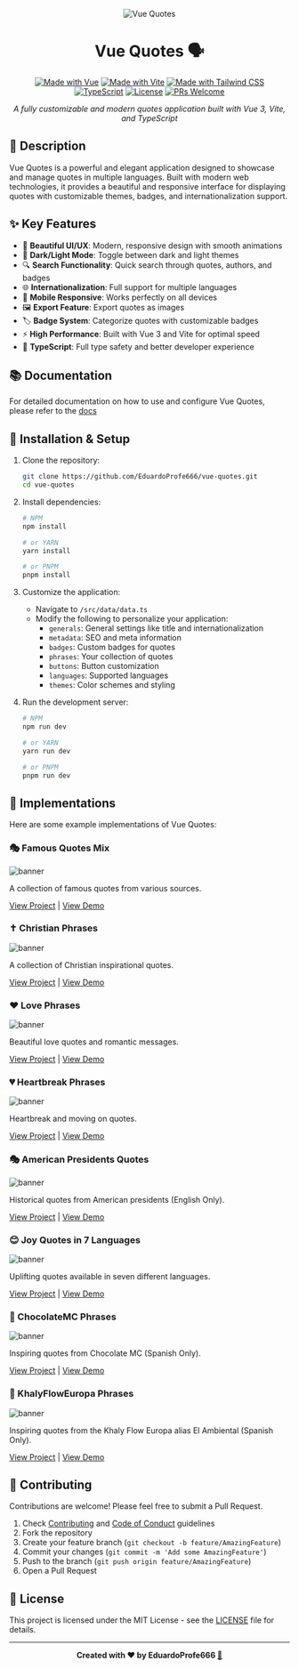 <div align="center">

![Vue Quotes](/public/banner.png)

# Vue Quotes 🗣️

[![Made with Vue][vue-badge]][vue-url]
[![Made with Vite][vite-badge]][vite-url]
[![Made with Tailwind CSS][tailwind-badge]][tailwind-url]
[![TypeScript][ts-badge]][ts-url]
[![License][license-badge]][license-url]
[![PRs Welcome][prs-badge]][prs-url]

_A fully customizable and modern quotes application built with Vue 3, Vite, and TypeScript_

</div>

## 📝 Description

Vue Quotes is a powerful and elegant application designed to showcase and manage quotes in multiple languages. Built with modern web technologies, it provides a beautiful and responsive interface for displaying quotes with customizable themes, badges, and internationalization support.

## ✨ Key Features

- 🎨 **Beautiful UI/UX**: Modern, responsive design with smooth animations
- 🌙 **Dark/Light Mode**: Toggle between dark and light themes
- 🔍 **Search Functionality**: Quick search through quotes, authors, and badges
- 🌐 **Internationalization**: Full support for multiple languages
- 📱 **Mobile Responsive**: Works perfectly on all devices
- 🖼️ **Export Feature**: Export quotes as images
- 🏷️ **Badge System**: Categorize quotes with customizable badges
- ⚡ **High Performance**: Built with Vue 3 and Vite for optimal speed
- 🎯 **TypeScript**: Full type safety and better developer experience

## 📚 Documentation

For detailed documentation on how to use and configure Vue Quotes, please refer to the [docs](https://vue-quotes.onrender.com)

## 🚀 Installation & Setup

1. Clone the repository:
   ```bash
   git clone https://github.com/EduardoProfe666/vue-quotes.git
   cd vue-quotes
   ```

2. Install dependencies:
   ```bash
   # NPM
   npm install
   
   # or YARN
   yarn install
   
   # or PNPM
   pnpm install
   ```

3. Customize the application:
    - Navigate to `/src/data/data.ts`
    - Modify the following to personalize your application:
        - `generals`: General settings like title and internationalization
        - `metadata`: SEO and meta information
        - `badges`: Custom badges for quotes
        - `phrases`: Your collection of quotes
        - `buttons`: Button customization
        - `languages`: Supported languages
        - `themes`: Color schemes and styling

4. Run the development server:
   ```bash
   # NPM
   npm run dev
   
   # or YARN
   yarn run dev
   
   # or PNPM
   pnpm run dev
   ```

## 🌟 Implementations

Here are some example implementations of Vue Quotes:

### 🎭 Famous Quotes Mix

![banner](/public/1.png)

A collection of famous quotes from various sources.

[View Project](https://github.com/EduardoProfe666/famous-quotes-mix) | 
[View Demo](https://famous-quotes-mix.onrender.com)

### ✝️ Christian Phrases

![banner](/public/2.png)

A collection of Christian inspirational quotes.  

[View Project](https://github.com/EduardoProfe666/christian-quotes) |
[View Demo](https://famous-quotes-mix.onrender.com)

### ❤️ Love Phrases

![banner](/public/3.png)

Beautiful love quotes and romantic messages.  

[View Project](https://github.com/EduardoProfe666/love-quotes) |
[View Demo](https://famous-quotes-mix.onrender.com)

### 💔 Heartbreak Phrases

![banner](/public/4.png)

Heartbreak and moving on quotes.  

[View Project](https://github.com/EduardoProfe666/heartbreak-quotes) |
[View Demo](https://famous-quotes-mix.onrender.com)

### 🎭 American Presidents Quotes

![banner](/public/5.png)

Historical quotes from American presidents (English Only).

[View Project](https://github.com/EduardoProfe666/presidents-quotes) |
[View Demo](https://famous-quotes-mix.onrender.com)

### 😊 Joy Quotes in 7 Languages

![banner](/public/6.png)

Uplifting quotes available in seven different languages.  

[View Project](https://github.com/EduardoProfe666/joy-quotes) |
[View Demo](https://famous-quotes-mix.onrender.com)

### 🍫 ChocolateMC Phrases

![banner](/public/7.png)

Inspiring quotes from Chocolate MC (Spanish Only).  

[View Project](https://github.com/EduardoProfe666/chocolate-mc-quotes) |
[View Demo](https://famous-quotes-mix.onrender.com)

### 🤨 KhalyFlowEuropa Phrases

![banner](/public/8.png)

Inspiring quotes from the Khaly Flow Europa alias El Ambiental (Spanish Only).

[View Project](https://github.com/EduardoProfe666/ambiental-quotes) |
[View Demo](https://famous-quotes-mix.onrender.com)

## 🤝 Contributing

Contributions are welcome! Please feel free to submit a Pull Request.

1. Check [Contributing](CONTRIBUTING.md) and [Code of Conduct](CODE_OF_CONDUCT.md) guidelines
2. Fork the repository
3. Create your feature branch (`git checkout -b feature/AmazingFeature`)
4. Commit your changes (`git commit -m 'Add some AmazingFeature'`)
5. Push to the branch (`git push origin feature/AmazingFeature`)
6. Open a Pull Request

## 📄 License

This project is licensed under the MIT License - see the [LICENSE](LICENSE) file for details.

---

<div align="center">
<strong>Created with ❤️ by EduardoProfe666 <a href="https://eduardoprofe666.github.io">🎩</a></strong>
</div>

<!-- MARKDOWN LINKS & BADGES -->
[vue-badge]: https://img.shields.io/badge/Vue-4FC08D?style=for-the-badge&logo=vuedotjs&logoColor=white
[vue-url]: https://vuejs.org/
[vite-badge]: https://img.shields.io/badge/Vite-24ea1b?style=for-the-badge&logo=vite&logoColor=white
[vite-url]: https://vitejs.dev/
[tailwind-badge]: https://img.shields.io/badge/Tailwind_CSS-06B6D4?style=for-the-badge&logo=tailwindcss&logoColor=white
[tailwind-url]: https://tailwindcss.com/
[ts-badge]: https://img.shields.io/badge/TypeScript-007ACC?style=for-the-badge&logo=typescript&logoColor=white
[ts-url]: https://www.typescriptlang.org/
[license-badge]: https://img.shields.io/badge/License-MIT-yellow.svg?style=for-the-badge
[license-url]: https://opensource.org/licenses/MIT
[prs-badge]: https://img.shields.io/badge/PRs-welcome-brightgreen.svg?style=for-the-badge
[prs-url]: http://makeapullrequest.com